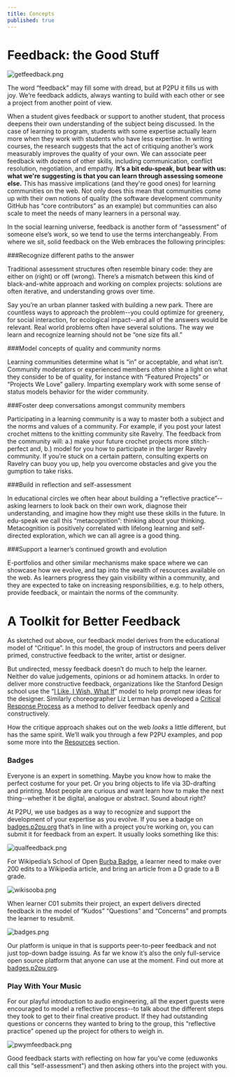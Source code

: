 ```yaml
---
title: Concepts
published: true
---
```


# Feedback: the Good Stuff
![getfeedback.png]({{site.baseurl}}/img/getfeedback.png)

The word “feedback” may fill some with dread, but at P2PU it fills us with joy. We’re feedback addicts, always wanting to build with each other or see a project from another point of view. 

When a student gives feedback or support to another student, that process deepens their own understanding of the subject being discussed. In the case of learning to program, students with some expertise actually learn more when they work with students who have less expertise. In writing courses, the research suggests that the act of critiquing another’s work measurably improves the quality of your own. We can associate peer feedback with dozens of other skills, including communication, conflict resolution, negotiation, and empathy. **It’s a bit edu-speak, but bear with us: what we're suggesting is that you can learn through assessing someone else.** This has massive implications (and they're good ones) for learning communities on the web. Not only does this mean that communities come up with their own notions of quality (the software development community GitHub has “core contributors” as an example) but communities can also scale to meet the needs of many learners in a personal way.

In the social learning universe, feedback is another form of “assessment” of someone else’s work, so we tend to use the terms interchangeably. From where we sit, solid feedback on the Web embraces the following principles:

###Recognize different paths to the answer

Traditional assessment structures often resemble binary code: they are either on (right) or off (wrong). There’s a mismatch between this kind of black-and-white approach and working on complex projects: solutions are often iterative, and understanding grows over time. 

Say you’re an urban planner tasked with building a new park. There are countless ways to approach the problem--you could optimize for greenery, for social interaction, for ecological impact--and all of the answers would be relevant. Real world problems often have several solutions. The way we learn and recognize learning should not be “one size fits all.”

###Model concepts of quality and community norms 

Learning communities determine what is “in” or acceptable, and what isn’t. Community moderators or experienced members often shine a light on what they consider to be of quality, for instance with “Featured Projects” or “Projects We Love” gallery. Imparting exemplary work with some sense of status models behavior for the wider community.

###Foster deep conversations amongst community members

Participating in a learning community is a way to master both a subject and the norms and values of a community. For example, if you post your latest crochet mittens to the knitting community site Ravelry. The feedback from the community will: a.) make your future crochet projects more stitch-perfect and, b.) model for you how to participate in the larger Ravelry community. If you’re stuck on a certain pattern, consulting experts on Ravelry can buoy you up, help you overcome obstacles and give you the gumption to take risks.

###Build in reflection and self-assessment 

In educational circles we often hear about building a “reflective practice”--asking learners to look back on their own work, diagnose their understanding, and imagine how they might use these skills in the future. In edu-speak we call this “metacognition”: thinking about your thinking. Metacognition is positively correlated with lifelong learning and self-directed exploration, which we can all agree is a good thing.

###Support a learner’s continued growth and evolution 

E-portfolios and other similar mechanisms make space where we can showcase how we evolve, and tap into the wealth of resources available on the web. As learners progress they gain visibility within a community, and they are expected to take on increasing responsibilities, e.g. to help others, provide feedback, or maintain the norms of the community.

# A Toolkit for Better Feedback

As sketched out above, our feedback model derives from the educational model of “Critique”. In this model, the group of instructors and peers deliver primed, constructive feedback to the writer, artist or designer. 

But undirected, messy feedback doesn’t do much to help the learner. Neither do value judgements, opinions or ad hominem attacks. In order to deliver more constructive feedback, organizations like the Stanford Design school use the “[I Like, I Wish, What If](http://dschool.stanford.edu/wp-content/themes/dschool/method-cards/i-like-i-wish-what-if.pdf)” model to help prompt new ideas for the designer. Similarly choreographer Liz Lerman has developed a [Critical Response Process](http://www.lizlerman.com/crpLL.html) as a method to deliver feedback openly and constructively. 

How the critique approach shakes out on the web *looks* a little different, but has the same spirit. We’ll walk you through a few P2PU examples, and pop some more into the [Resources](http://howto.p2pu.org/modules/feedback/resources) section.

### Badges

Everyone is an expert in something. Maybe you know how to make the perfect costume for your pet. Or you bring objects to life via 3D-drafting and printing. Most people are curious and want learn how to make the next thing--whether it be digital, analogue or abstract. Sound about right?

At P2PU, we use badges as a way to recognize and support the development of your expertise as you evolve. If you see a badge on [badges.p2pu.org](https://badges.p2pu.org) that’s in line with a project you’re working on, you can submit it for feedback from an expert. It usually looks something like this:

![qualfeedback.png]({{site.baseurl}}/img/qualfeedback.png)

For Wikipedia’s School of Open [Burba Badge](http://badges.p2pu.org/en/badge/view/22/), a learner need to make over 200 edits to a Wikipedia article, and bring an article from a D grade to a B grade. 

![wikisooba.png]({{site.baseurl}}/img/wikisooba.png)

When learner C01 submits their project, an expert delivers directed feedback in the model of “Kudos” “Questions” and “Concerns” and prompts the learner to resubmit.

![badges.png]({{site.baseurl}}/img/badges.png)

Our platform is unique in that is supports peer-to-peer feedback and not just top-down badge issuing. As far we know it’s also the only full-service open source platform that anyone can use at the moment. Find out more at [badges.p2pu.org](badges.p2pu.org).

### Play With Your Music

For our playful introduction to audio engineering, all the expert guests were encouraged to model a reflective process--to talk about the different steps they took to get to their final creative product. If they had outstanding questions or concerns they wanted to bring to the group, this “reflective practice” opened up the project for others to weigh in.

![pwymfeedback.png]({{site.baseurl}}/img/pwymfeedback.png)

Good feedback starts with reflecting on how far you’ve come (eduwonks call this “self-assessment”) and then asking others into the project with you.
